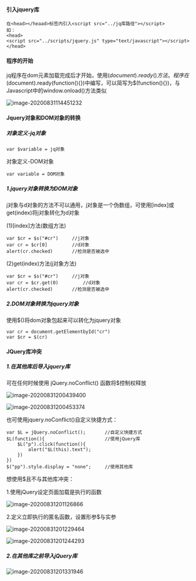 #### 引入jquery库

```
在<head></heaad>标签内引入<script src="../jq库路径"></script>
如：
<head>
<script src="../scripts/jquery.js" type="text/javascript"></script>
</head>
```

#### 程序的开始

jq程序在dom元素加载完成后才开始，使用$(document).ready()方法，程序在$(document).ready(function(){})中编写，可以简写为$(function(){})，与Javascript中的window.onload()方法类似

![image-20200831114451232](C:\Users\Administrator\AppData\Roaming\Typora\typora-user-images\image-20200831114451232.png)

#### Jquery对象和DOM对象的转换

##### 对象定义-jq对象

```
var $variable = jq对象
```

对象定义-DOM对象

```
var variable = DOM对象
```

##### 1.jquery对象转换为DOM对象

j对象与d对象的方法不可以通用，j对象是一个伪数组，可使用[index]或get(index)将j对象转化为d对象

(1)[index]方法(数组方法)

```
var $cr = $s("#cr")		//j对象
var cr = $cr[0]			//d对象
alert(cr.checked)		//检测是否被选中
```

(2)get(index)方法(j对象方法)

```
var $cr = $s("#cr")		//j对象
var cr = $cr.get(0)			//d对象
alert(cr.checked)		//检测是否被选中
```

##### 2.DOM对象转换为jquery对象

使用$()将dom对象包起来可以转化为jquery对象

```
var cr = document.getElementbyId("cr")
var $cr = $(cr)
```

#### JQuery库冲突

##### 1.在其他库后导入jquery库

可在任何时候使用 jQuery.noConflict() 函数将$控制权释放

![image-20200831200439400](C:\Users\Administrator\AppData\Roaming\Typora\typora-user-images\image-20200831200439400.png)

![image-20200831200453374](C:\Users\Administrator\AppData\Roaming\Typora\typora-user-images\image-20200831200453374.png)

也可使用jquery.noConflict()自定义快捷方式：

```
var $L = jQuery.noConflict();		//自定义快捷方式
$L(function(){						//使用jQuery库
	$L("p").click(function(){
		alert("$L(this).text");
	})
})
$("pp").style.display = "none";		//使用其他库
```

想使用$且不与其他库冲突：

1.使用jQuery设定页面加载是执行的函数

![image-20200831201126866](C:\Users\Administrator\AppData\Roaming\Typora\typora-user-images\image-20200831201126866.png)

2.定义立即执行的匿名函数，设置形参$与实参

![image-20200831201229464](C:\Users\Administrator\AppData\Roaming\Typora\typora-user-images\image-20200831201229464.png)

![image-20200831201244293](C:\Users\Administrator\AppData\Roaming\Typora\typora-user-images\image-20200831201244293.png)

##### 2.在其他库之前导入jQuery库

![image-20200831201331946](C:\Users\Administrator\AppData\Roaming\Typora\typora-user-images\image-20200831201331946.png)